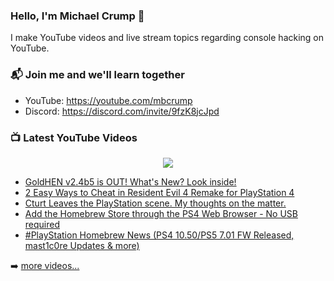 ### Hello, I'm Michael Crump 👋

I make YouTube videos and live stream topics regarding console hacking on YouTube. 

### 📬 Join me and we'll learn together

- YouTube: https://youtube.com/mbcrump
- Discord: https://discord.com/invite/9fzK8jcJpd

### 📺 Latest YouTube Videos

<div align="center">

[<img src="https://img.shields.io/badge/-Subscribe-red?style=for-the-badge&logo=youtube&logoColor=white"/>](https://www.youtube.com/c/mbcrump?sub_confirmation=1)

</div>

<!-- YOUTUBE:START -->
- [GoldHEN v2.4b5 is OUT! What&#39;s New? Look inside!](https://www.youtube.com/watch?v=CbSGT7sbmQY)
- [2 Easy Ways to Cheat in Resident Evil 4 Remake for PlayStation 4](https://www.youtube.com/watch?v=QDeDoOsmi0M)
- [Cturt Leaves the PlayStation scene. My thoughts on the matter.](https://www.youtube.com/watch?v=ExmSifWZt8Q)
- [Add the Homebrew Store through the PS4 Web Browser - No USB required](https://www.youtube.com/watch?v=82bgjSvRmns)
- [#PlayStation Homebrew News &lpar;PS4 10.50/PS5 7.01 FW Released, mast1c0re Updates &amp; more&rpar;](https://www.youtube.com/watch?v=HsMLMbNgRe4)
<!-- YOUTUBE:END -->

➡️ [more videos...](https://youtube.com/mbcrump)


